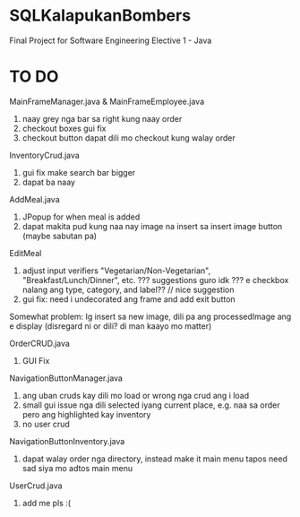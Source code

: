 # SQLKalapukanBombers

Final Project for Software Engineering Elective 1 - Java

# TO DO
MainFrameManager.java & MainFrameEmployee.java
  1. naay grey nga bar sa right kung naay order
  2. checkout boxes gui fix
  3. checkout button dapat dili mo checkout kung walay order

InventoryCrud.java
  1. gui fix make search bar bigger
  2. dapat ba naay

AddMeal.java
  1. JPopup for when meal is added
  2. dapat makita pud kung naa nay image na insert sa insert image button (maybe sabutan pa)

EditMeal
  1. adjust input verifiers
    "Vegetarian/Non-Vegetarian", "Breakfast/Lunch/Dinner", etc.
    ??? suggestions guro idk ???
      e checkbox nalang ang type, category, and label?? // nice suggestion
  2. gui fix: need i undecorated ang frame and add exit button
     
  Somewhat problem:
    Ig insert sa new image, dili pa ang processedImage ang e display (disregard ni or dili? di man kaayo mo matter)

OrderCRUD.java
  1. GUI Fix

NavigationButtonManager.java
  1. ang uban cruds kay dili mo load or wrong nga crud ang i load
  2. small gui issue nga dili selected iyang current place, e.g. naa sa order pero ang highlighted kay inventory
  3. no user crud
     
NavigationButtonInventory.java
  1. dapat walay order nga directory, instead make it main menu tapos need sad siya mo adtos main menu
     
UserCrud.java
  1. add me pls :(
